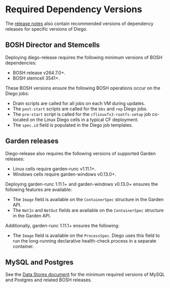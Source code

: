 # Required Dependency Versions

The [release notes](https://github.com/cloudfoundry/diego-release/releases) also contain recommended versions of dependency releases for specific versions of Diego.


## BOSH Director and Stemcells

Deploying diego-release requires the following minimum versions of BOSH dependencies:

- BOSH release v264.7.0+.
- BOSH stemcell 3541+.

These BOSH versions ensure the following BOSH operations occur on the Diego jobs:

- Drain scripts are called for all jobs on each VM during updates.
- The `post-start` scripts are called for the `bbs` and `rep` Diego jobs.
- The `pre-start` script is called for the `cflinuxfs3-rootfs-setup` job co-located on the Linux Diego cells in a typical CF deployment.
- The `spec.id` field is populated in the Diego job templates.


## Garden releases

Diego-release also requires the following versions of supported Garden releases:

- Linux cells require garden-runc v1.11.1+.
- Windows cells require garden-windows v0.13.0+.

Deploying garden-runc 1.11.1+ and garden-windows v0.13.0+ ensures the following features are available:

- The `Image` field is available on the `ContainerSpec` structure in the Garden API.
- The `NetIn` and `NetOut` fields are available on the `ContainerSpec` structure in the Garden API.

Additionally, garden-runc 1.11.1+ ensures the following:

- The `Image` field is available on the `ProcessSpec`. Diego uses this field to run the long-running declarative health-check process in a separate container.


## MySQL and Postgres

See the [Data Stores document](data-stores.md) for the minimum required versions of MySQL and Postgres and related BOSH releases.
